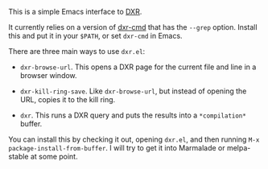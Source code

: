 This is a simple Emacs interface to [DXR](http://dxr.mozilla.org/).

It currently relies on a version of
[dxr-cmd](https://github.com/Osmose/dxr-cmd) that has the `--grep`
option.  Install this and put it in your `$PATH`, or set `dxr-cmd` in
Emacs.

There are three main ways to use `dxr.el`:

* `dxr-browse-url`.  This opens a DXR page for the current file and
  line in a browser window.

* `dxr-kill-ring-save`.  Like `dxr-browse-url`, but instead of opening
  the URL, copies it to the kill ring.

* `dxr`.  This runs a DXR query and puts the results into a
  `*compilation*` buffer.


You can install this by checking it out, opening `dxr.el`, and then
running `M-x package-install-from-buffer`.  I will try to get it into
Marmalade or melpa-stable at some point.
